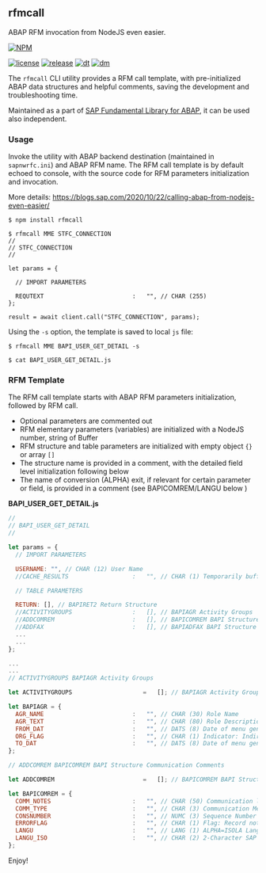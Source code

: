 ## rfmcall

ABAP RFM invocation from NodeJS even easier.

[![NPM](https://nodei.co/npm/rfmcall.png?downloads=true&downloadRank=true)](https://nodei.co/npm/node-rfc/)

[![license](https://img.shields.io/badge/License-Apache%202.0-blue.svg)](https://opensource.org/licenses/Apache-2.0)
[![release](https://img.shields.io/npm/v/rfmcall.svg)](https://www.npmjs.com/package/rfmcall)
[![dt](https://img.shields.io/npm/dt/rfmcall.svg)](https://www.npmjs.com/package/node-rfc)
[![dm](https://img.shields.io/npm/dm/rfmcall.svg)](https://www.npmjs.com/package/rfmcall)

The `rfmcall` CLI utility provides a RFM call template, with pre-initialized ABAP data
structures and helpful comments, saving the development and troubleshooting time.

Maintained as a part of [SAP Fundamental Library for ABAP](https://github.com/SAP/fundamental-tools), it can be used also independent.

### Usage

Invoke the utility with ABAP backend destination (maintained in `sapnwrfc.ini`) and ABAP RFM name. The RFM call template is by default echoed to console, with the source code for RFM parameters initialization and invocation.

More details: https://blogs.sap.com/2020/10/22/calling-abap-from-nodejs-even-easier/

```shell
$ npm install rfmcall

$ rfmcall MME STFC_CONNECTION
//
// STFC_CONNECTION
//

let params = {

  // IMPORT PARAMETERS

  REQUTEXT                         :   "", // CHAR (255)
};

result = await client.call("STFC_CONNECTION", params);
```

Using the `-s` option, the template is saved to local `js` file:

```shell
$ rfmcall MME BAPI_USER_GET_DETAIL -s

$ cat BAPI_USER_GET_DETAIL.js
```

### RFM Template

The RFM call template starts with ABAP RFM parameters initialization, followed by RFM call.

- Optional parameters are commented out
- RFM elementary parameters (variables) are initialized with a NodeJS number, string of Buffer
- RFM structure and table parameters are initialized with empty object `{}` or array `[]`
- The structure name is provided in a comment, with the detailed field level initialization following below
- The name of conversion (ALPHA) exit, if relevant for certain parameter or field, is provided in a comment (see BAPICOMREM/LANGU below )

**BAPI_USER_GET_DETAIL.js**

```js
//
// BAPI_USER_GET_DETAIL
//

let params = {
  // IMPORT PARAMETERS

  USERNAME: "", // CHAR (12) User Name
  //CACHE_RESULTS                  :   "", // CHAR (1) Temporarily buffer results in work process

  // TABLE PARAMETERS

  RETURN: [], // BAPIRET2 Return Structure
  //ACTIVITYGROUPS                 :   [], // BAPIAGR Activity Groups
  //ADDCOMREM                      :   [], // BAPICOMREM BAPI Structure Communication Comments
  //ADDFAX                         :   [], // BAPIADFAX BAPI Structure Fax Numbers
  ...
  ...
};

...
...
// ACTIVITYGROUPS BAPIAGR Activity Groups

let ACTIVITYGROUPS                    =   []; // BAPIAGR Activity Groups

let BAPIAGR = {
  AGR_NAME                         :   "", // CHAR (30) Role Name
  AGR_TEXT                         :   "", // CHAR (80) Role Description
  FROM_DAT                         :   "", // DATS (8) Date of menu generation
  ORG_FLAG                         :   "", // CHAR (1) Indicator: Indirect Assignment of the User to the Role
  TO_DAT                           :   "", // DATS (8) Date of menu generation
};

// ADDCOMREM BAPICOMREM BAPI Structure Communication Comments

let ADDCOMREM                         =   []; // BAPICOMREM BAPI Structure Communication Comments

let BAPICOMREM = {
  COMM_NOTES                       :   "", // CHAR (50) Communication link notes
  COMM_TYPE                        :   "", // CHAR (3) Communication Method (Key) (Business Address Services)
  CONSNUMBER                       :   "", // NUMC (3) Sequence Number
  ERRORFLAG                        :   "", // CHAR (1) Flag: Record not processed
  LANGU                            :   "", // LANG (1) ALPHA=ISOLA Language Key
  LANGU_ISO                        :   "", // CHAR (2) 2-Character SAP Language Code
};
```

Enjoy!
